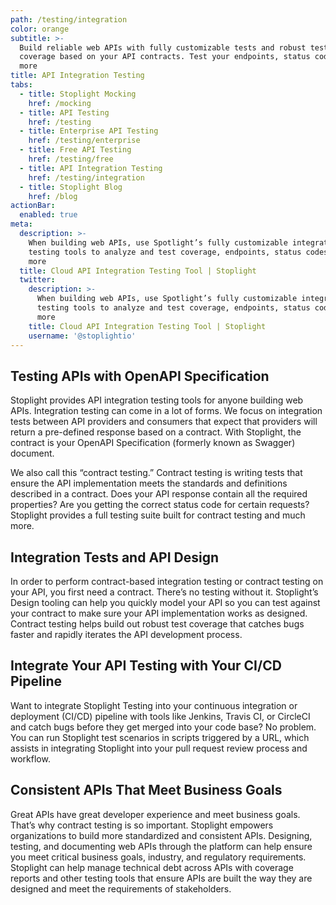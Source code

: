 ```yaml
---
path: /testing/integration
color: orange
subtitle: >-
  Build reliable web APIs with fully customizable tests and robust test
  coverage based on your API contracts. Test your endpoints, status codes, and
  more
title: API Integration Testing
tabs:
  - title: Stoplight Mocking
    href: /mocking
  - title: API Testing
    href: /testing
  - title: Enterprise API Testing
    href: /testing/enterprise
  - title: Free API Testing
    href: /testing/free
  - title: API Integration Testing
    href: /testing/integration
  - title: Stoplight Blog
    href: /blog
actionBar:
  enabled: true
meta:
  description: >-
    When building web APIs, use Spotlight’s fully customizable integration
    testing tools to analyze and test coverage, endpoints, status codes, and
    more
  title: Cloud API Integration Testing Tool | Stoplight
  twitter:
    description: >-
      When building web APIs, use Spotlight’s fully customizable integration
      testing tools to analyze and test coverage, endpoints, status codes, and
      more
    title: Cloud API Integration Testing Tool | Stoplight
    username: '@stoplightio'
---
```


## Testing APIs with OpenAPI Specification

Stoplight provides API integration testing tools for anyone building web APIs. Integration testing can come in a lot of forms. We focus on integration tests between API providers and consumers that expect that providers will return a pre-defined response based on a contract. With Stoplight, the contract is your OpenAPI Specification (formerly known as Swagger) document.

We also call this “contract testing.” Contract testing is writing tests that ensure the API implementation meets the standards and definitions described in a contract. Does your API response contain all the required properties? Are you getting the correct status code for certain requests? Stoplight provides a full testing suite built for contract testing and much more.

## Integration Tests and API Design

In order to perform contract-based integration testing or contract testing on your API, you first need a contract. There’s no testing without it. Stoplight’s Design tooling can help you quickly model your API so you can test against your contract to make sure your API implementation works as designed. Contract testing helps build out robust test coverage that catches bugs faster and rapidly iterates the API development process.

## Integrate Your API Testing with Your CI/CD Pipeline

Want to integrate Stoplight Testing into your continuous integration or deployment (CI/CD) pipeline with tools like Jenkins, Travis CI, or CircleCI and catch bugs before they get merged into your code base? No problem. You can run Stoplight test scenarios in scripts triggered by a URL, which assists in integrating Stoplight into your pull request review process and workflow.

## Consistent APIs That Meet Business Goals

Great APIs have great developer experience and meet business goals. That’s why contract testing is so important. Stoplight empowers organizations to build more standardized and consistent APIs. Designing, testing, and documenting web APIs through the platform can help ensure you meet critical business goals, industry, and regulatory requirements. Stoplight can help manage technical debt across APIs with coverage reports and other testing tools that ensure APIs are built the way they are designed and meet the requirements of stakeholders.
